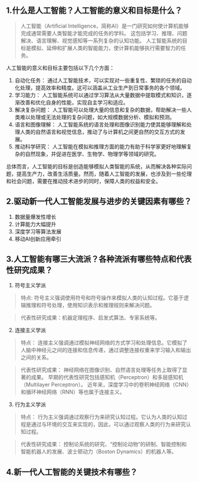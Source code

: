 ## 1.什么是人工智能？人工智能的意义和目标是什么？
> 人工智能（Artificial Intelligence，简称AI）是一门研究如何使计算机能够完成通常需要人类智能才能完成的任务的学科。
> 这包括学习、推理、问题解决、语言理解、视觉感知等一系列复杂的认知功能。
> 人工智能系统的目标是模拟、延伸和扩展人类的智能能力，使计算机能够执行需要智力的任务。

人工智能的意义和目标主要包括以下几个方面：
1. 自动化任务： 通过人工智能技术，可以实现对一些重复性、繁琐的任务的自动化处理，提高效率和精度。这可以涵盖从工业生产到日常事务的各个领域。 
2. 学习能力： 人工智能系统可以通过学习算法从大量数据中提取模式和知识，逐渐改善和优化自身的性能，实现自主学习和适应。 
3. 解决复杂问题： 人工智能可以处理大量的信息和复杂的数据，帮助解决一些人类难以处理或无法处理的复杂问题，如大规模数据分析、模拟和预测。 
4. 语言和图像理解： 人工智能系统的语言处理和图像识别能力使其能够理解和处理人类的自然语言和视觉信息，推动了与计算机之间更自然的交互方式的发展。 
5. 推动科学研究： 人工智能在模拟和推理方面的能力有助于科学家更好地理解复杂的自然现象，并促进在医学、生物学、物理学等领域的研究。

总体而言，人工智能的目标是创造能够模拟人类智能的系统，从而解决各种实际问题，提高生产力，改善生活质量。然而，随着人工智能的发展，也涉及到一些伦理和社会问题，需要在推动技术进步的同时，保障人类的权益和安全。

## 2.驱动新一代人工智能发展与进步的关键因素有哪些？
1. 数据量爆发性增长
2. 计算能力大幅提升
3. 深度学习等算法发展
4. 移动AI创新应用牵引

## 3.人工智能有哪三大流派？各种流派有哪些特点和代表性研究成果？
1. 符号主义学派
> 特点: 符号主义强调使用符号和符号操作来模拟人类的认知过程。它基于逻辑推理和符号处理，使用知识表示和推理规则来解决问题。

> 代表性研究成果：机器定理程序、启发式算法、专家系统等。
2. 连接主义学派
> 特点： 连接主义强调通过模拟神经网络的方式学习和处理信息。它模拟了人脑中神经元之间的连接和信息传递，通过调整连接权重来学习输入和输出之间的关系。

> 代表性研究成果： 神经网络在图像识别、自然语言处理等任务上取得了显著的成果。
> 早期的代表性研究包括感知机（Perceptron）和多层感知机（Multilayer Perceptron）。
> 近年来，深度学习中的卷积神经网络（CNN）和循环神经网络（RNN）等也属于连接主义。
3. 行为主义学派
> 特点： 行为主义强调通过观察行为来研究认知过程。它认为人类的认知过程是通过与环境的交互来实现的，因此，可以通过观察人类的行为来研究认知过程。

> 代表性研究成果： 控制论系统的研究、“控制论动物”的研制、智能控制和智能机器人的发展、波士顿动力（Boston Dynamics）的机器人等。

## 4.新一代人工智能的关键技术有哪些？